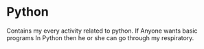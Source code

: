 # Python
Contains my every activity related to python.
If Anyone wants basic programs In Python then he or she can go through my respiratory.
